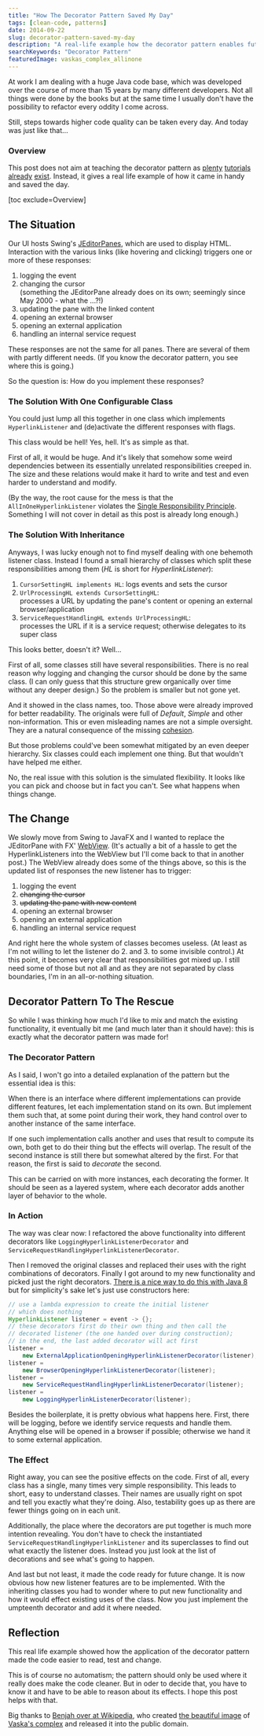 ```yaml
---
title: "How The Decorator Pattern Saved My Day"
tags: [clean-code, patterns]
date: 2014-09-22
slug: decorator-pattern-saved-my-day
description: "A real-life example how the decorator pattern enables future changes and improves code quality by upholding the Single Responsibility Principle."
searchKeywords: "Decorator Pattern"
featuredImage: vaskas_complex_allinone
---
```


At work I am dealing with a huge Java code base, which was developed over the course of more than 15 years by many different developers.
Not all things were done by the books but at the same time I usually don't have the possibility to refactor every oddity I come across.

Still, steps towards higher code quality can be taken every day.
And today was just like that...

### Overview

This post does not aim at teaching the decorator pattern as [plenty](https://duckduckgo.com/?q=decorator+pattern) [tutorials](http://www.tutorialspoint.com/design_pattern/decorator_pattern.htm) [already](http://www.oodesign.com/decorator-pattern.html) [exist](http://en.wikipedia.org/wiki/Decorator_pattern).
Instead, it gives a real life example of how it came in handy and saved the day.

[toc exclude=Overview]

## The Situation

Our UI hosts Swing's [JEditorPanes](http://docs.oracle.com/javase/8/docs/api/javax/swing/JEditorPane.html), which are used to display HTML.
Interaction with the various links (like hovering and clicking) triggers one or more of these responses:

1. logging the event
2. changing the cursor\
	(something the JEditorPane already does on its own; seemingly since May 2000 - what the ...?!)
3. updating the pane with the linked content
4. opening an external browser
5. opening an external application
6. handling an internal service request

These responses are not the same for all panes.
There are several of them with partly different needs.
(If you know the decorator pattern, you see where this is going.)

So the question is: How do you implement these responses?

### The Solution With One Configurable Class

You could just lump all this together in one class which implements `HyperlinkListener` and (de)activate the different responses with flags.

<contentimage slug="vaskas_complex_allinone"></contentimage>

This class would be hell!
Yes, hell.
It's as simple as that.

First of all, it would be huge.
And it's likely that somehow some weird dependencies between its essentially unrelated responsibilities creeped in.
The size and these relations would make it hard to write and test and even harder to understand and modify.

(By the way, the root cause for the mess is that the `AllInOneHyperlinkListener` violates the [Single Responsibility Principle](http://blog.8thlight.com/uncle-bob/2014/05/08/SingleReponsibilityPrinciple.html).
Something I will not cover in detail as this post is already long enough.)

### The Solution With Inheritance

Anyways, I was lucky enough not to find myself dealing with one behemoth listener class.
Instead I found a small hierarchy of classes which split these responsibilities among them (*HL* is short for *HyperlinkListener*):

1. `CursorSettingHL implements HL`: logs events and sets the cursor
2. `UrlProcessingHL extends CursorSettingHL`:\
	processes a URL by updating the pane's content or opening an external browser/application
3. `ServiceRequestHandlingHL extends UrlProcessingHL`:\
	processes the URL if it is a service request; otherwise delegates to its super class

<contentimage slug="vaskas_complex_inheritance"></contentimage>

This looks better, doesn't it?
Well...

First of all, some classes still have several responsibilities.
There is no real reason why logging and changing the cursor should be done by the same class.
(I can only guess that this structure grew organically over time without any deeper design.) So the problem is smaller but not gone yet.

And it showed in the class names, too.
Those above were already improved for better readability.
The originals were full of *Default*, *Simple* and other non-information.
This or even misleading names are not a simple oversight.
They are a natural consequence of the missing [cohesion](https://pragprog.com/magazines/2010-12/cohesive-software-design).

But those problems could've been somewhat mitigated by an even deeper hierarchy.
Six classes could each implement one thing.
But that wouldn't have helped me either.

No, the real issue with this solution is the simulated flexibility.
It looks like you can pick and choose but in fact you can't.
See what happens when things change.

## The Change

We slowly move from Swing to JavaFX and I wanted to replace the JEditorPane with FX' [WebView](http://docs.oracle.com/javase/8/javafx/api/javafx/scene/web/WebView.html).
(It's actually a bit of a hassle to get the HyperlinkListeners into the WebView but I'll come back to that in another post.) The WebView already does some of the things above, so this is the updated list of responses the new listener has to trigger:

1. logging the event
2. ~~changing the cursor~~
3. ~~updating the pane with new content~~
4. opening an external browser
5. opening an external application
6. handling an internal service request

And right here the whole system of classes becomes useless.
(At least as I'm not willing to let the listener do 2.
and 3.
to some invisible control.) At this point, it becomes very clear that responsibilities got mixed up.
I still need some of those but not all and as they are not separated by class boundaries, I'm in an all-or-nothing situation.

## Decorator Pattern To The Rescue

So while I was thinking how much I'd like to mix and match the existing functionality, it eventually bit me (and much later than it should have): this is exactly what the decorator pattern was made for!

### The Decorator Pattern

As I said, I won't go into a detailed explanation of the pattern but the essential idea is this:

When there is an interface where different implementations can provide different features, let each implementation stand on its own.
But implement them such that, at some point during their work, they hand control over to another instance of the same interface.

If one such implementation calls another and uses that result to compute its own, both get to do their thing but the effects will overlap.
The result of the second instance is still there but somewhat altered by the first.
For that reason, the first is said to *decorate* the second.

This can be carried on with more instances, each decorating the former.
It should be seen as a layered system, where each decorator adds another layer of behavior to the whole.

### In Action

The way was clear now: I refactored the above functionality into different decorators like `LoggingHyperlinkListenerDecorator` and `ServiceRequestHandlingHyperlinkListenerDecorator`.

<contentimage slug="vaskas_complex_decorator"></contentimage>

Then I removed the original classes and replaced their uses with the right combinations of decorators.
Finally I got around to my new functionality and picked just the right decorators.
[There is a nice way to do this with Java 8](decorator-pattern-default-methods) but for simplicity's sake let's just use constructors here:

```java
// use a lambda expression to create the initial listener
// which does nothing
HyperlinkListener listener = event -> {};
// these decorators first do their own thing and then call the
// decorated listener (the one handed over during construction);
// in the end, the last added decorator will act first
listener =
	new ExternalApplicationOpeningHyperlinkListenerDecorator(listener);
listener =
	new BrowserOpeningHyperlinkListenerDecorator(listener);
listener =
	new ServiceRequestHandlingHyperlinkListenerDecorator(listener);
listener =
	new LoggingHyperlinkListenerDecorator(listener);
```

Besides the boilerplate, it is pretty obvious what happens here.
First, there will be logging, before we identify service requests and handle them.
Anything else will be opened in a browser if possible; otherwise we hand it to some external application.

<contentimage slug="vaskas_complex_decorated"></contentimage>

### The Effect

Right away, you can see the positive effects on the code.
First of all, every class has a single, many times very simple responsibility.
This leads to short, easy to understand classes.
Their names are usually right on spot and tell you exactly what they're doing.
Also, testability goes up as there are fewer things going on in each unit.

Additionally, the place where the decorators are put together is much more intention revealing.
You don't have to check the instantiated `ServiceRequestHandlingHyperlinkListener` and its superclasses to find out what exactly the listener does.
Instead you just look at the list of decorations and see what's going to happen.

And last but not least, it made the code ready for future change.
It is now obvious how new listener features are to be implemented.
With the inheriting classes you had to wonder where to put new functionality and how it would effect existing uses of the class.
Now you just implement the umpteenth decorator and add it where needed.

## Reflection

This real life example showed how the application of the decorator pattern made the code easier to read, test and change.

This is of course no automatism; the pattern should only be used where it really does make the code cleaner.
But in oder to decide that, you have to know it and have to be able to reason about its effects.
I hope this post helps with that.

Big thanks to [Benjah over at Wikipedia](http://commons.wikimedia.org/wiki/User:Benjah-bmm27), who created [the beautiful image](http://en.wikipedia.org/wiki/File:Vaska%27s-complex-3D-balls.png) of [Vaska's complex](http://en.wikipedia.org/wiki/Vaska%27s_complex) and released it into the public domain.
